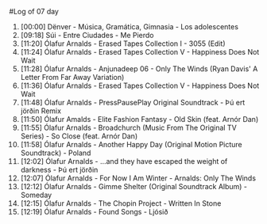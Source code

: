#Log of 07 day

1. [00:00] Dënver - Música, Gramática, Gimnasia - Los adolescentes
1. [09:18] Súi - Entre Ciudades - Me Pierdo
1. [11:20] Ólafur Arnalds - Erased Tapes Collection I - 3055 (Edit)
1. [11:24] Ólafur Arnalds - Erased Tapes Collection V - Happiness Does Not Wait
1. [11:28] Ólafur Arnalds - Anjunadeep 06 - Only The Winds (Ryan Davis' A Letter From Far Away Variation)
1. [11:36] Ólafur Arnalds - Erased Tapes Collection V - Happiness Does Not Wait
1. [11:48] Ólafur Arnalds - PressPausePlay Original Soundtrack - Þú ert jörðin Remix
1. [11:50] Ólafur Amalds - Elite Fashion Fantasy - Old Skin (feat. Arnór Dan)
1. [11:55] Ólafur Arnalds - Broadchurch (Music From The Original TV Series) - So Close (feat. Arnór Dan)
1. [11:58] Ólafur Arnalds - Another Happy Day (Original Motion Picture Soundtrack) - Poland
1. [12:02] Ólafur Arnalds - ...and they have escaped the weight of darkness - Þú ert jörðin
1. [12:07] Ólafur Arnalds - For Now I Am Winter - Arnalds: Only The Winds
1. [12:12] Ólafur Arnalds - Gimme Shelter (Original Soundtrack Album) - Someday
1. [12:15] Ólafur Arnalds - The Chopin Project - Written In Stone
1. [12:19] Ólafur Arnalds - Found Songs - Ljósið
